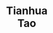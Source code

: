 ---
layout: page
title: Tianhua<br>Tao
description: CS MS student
img: assets/img/students/tianhua.jpeg
importance: 6
category: "students"
---